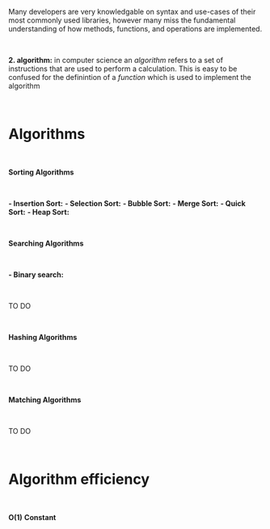 Many developers are very knowledgable on syntax and use-cases of their most commonly used libraries, however many miss the fundamental understanding of how methods, functions, and operations are implemented.

&nbsp;

**2. algorithm:** in computer science an _algorithm_ refers to a set of instructions that are used to perform a calculation. This is easy to be confused for the definintion of a _function_ which is used to implement the algorithm

&nbsp;

# Algorithms

&nbsp;
&nbsp;

**Sorting Algorithms**

&nbsp;

**- Insertion Sort:**
**- Selection Sort:**
**- Bubble Sort:**
**- Merge Sort:**
**- Quick Sort:**
**- Heap Sort:**

&nbsp;
&nbsp;

**Searching Algorithms**

&nbsp;
&nbsp;

**- Binary search:**

&nbsp;
&nbsp;

TO DO

&nbsp;
&nbsp;

**Hashing Algorithms**

&nbsp;
&nbsp;

TO DO

&nbsp;
&nbsp;

**Matching Algorithms**

&nbsp;
&nbsp;

TO DO

&nbsp;
&nbsp;

# Algorithm efficiency

&nbsp;
&nbsp;

**O(1)**
**Constant**
